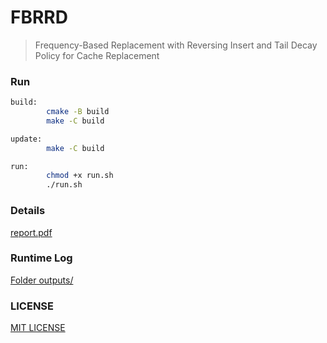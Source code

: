 # FBRRD

> Frequency-Based Replacement with Reversing Insert and Tail Decay Policy for Cache Replacement

### Run

```bash
build:
		cmake -B build
		make -C build

update:
        make -C build

run:
        chmod +x run.sh
        ./run.sh
```

### Details

[report.pdf](./report.pdf)

### Runtime Log

[Folder outputs/](./outputs/)

### LICENSE

[MIT LICENSE](./LICENSE)